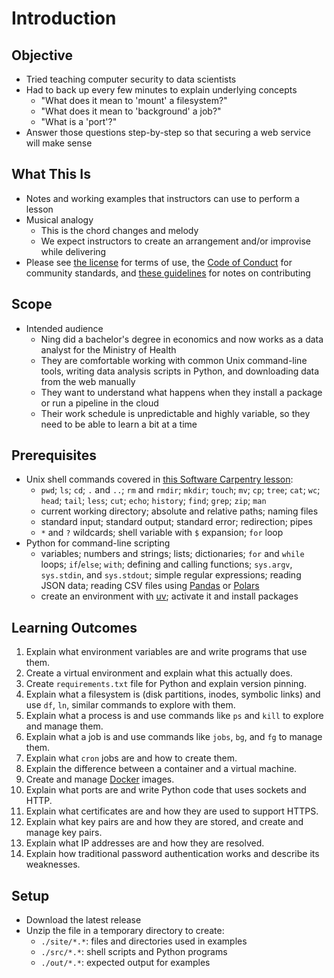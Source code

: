 # Introduction

## Objective

-   Tried teaching computer security to data scientists
-   Had to back up every few minutes to explain underlying concepts
    -   "What does it mean to 'mount' a filesystem?"
    -   "What does it mean to 'background' a job?"
    -   "What is a 'port'?"
-   Answer those questions step-by-step so that securing a web service will make sense

## What This Is

-   Notes and working examples that instructors can use to perform a lesson
-   Musical analogy
    -   This is the chord changes and melody
    -   We expect instructors to create an arrangement and/or improvise while delivering
-   Please see [the license](../LICENSE.md) for terms of use,
    the [Code of Conduct](../CODE_OF_CONDUCT.md) for community standards,
    and [these guidelines](../CONTRIBUTING.md) for notes on contributing

## Scope

-   Intended audience
    -   Ning did a bachelor's degree in economics
        and now works as a data analyst for the Ministry of Health
    -   They are comfortable working with common Unix command-line tools,
        writing data analysis scripts in Python,
	and downloading data from the web manually
    -   They want to understand what happens when they install a package
	or run a pipeline in the cloud
    -   Their work schedule is unpredictable and highly variable,
        so they need to be able to learn a bit at a time

## Prerequisites

-   Unix shell commands covered in [this Software Carpentry lesson][sc_shell]:
    -   `pwd`; `ls`; `cd`; `.` and `..`; `rm` and `rmdir`; `mkdir`; `touch`;
        `mv`; `cp`; `tree`; `cat`; `wc`; `head`; `tail`; `less`; `cut`; `echo`;
        `history`; `find`; `grep`; `zip`; `man`
    -   current working directory; absolute and relative paths; naming files
    -   standard input; standard output; standard error; redirection; pipes
    -   `*` and `?` wildcards; shell variable with `$` expansion; `for` loop
-   Python for command-line scripting
    -   variables; numbers and strings; lists; dictionaries; `for` and `while` loops;
        `if`/`else`; `with`; defining and calling functions; `sys.argv`, `sys.stdin`,
        and `sys.stdout`; simple regular expressions; reading JSON data;
        reading CSV files using [Pandas][pandas] or [Polars][polars]
    -   create an environment with [uv][uv]; activate it and install packages

## Learning Outcomes

1.  Explain what environment variables are and write programs that use them.
1.  Create a virtual environment and explain what this actually does.
1.  Create `requirements.txt` file for Python and explain version pinning.
1.  Explain what a filesystem is (disk partitions, inodes, symbolic links)
    and use `df`, `ln`, similar commands to explore with them.
1.  Explain what a process is and use commands like `ps` and `kill` to explore and manage them.
1.  Explain what a job is and use commands like `jobs`, `bg`, and `fg` to manage them.
1.  Explain what `cron` jobs are and how to create them.
1.  Explain the difference between a container and a virtual machine.
1.  Create and manage [Docker][docker] images.
1.  Explain what ports are and write Python code that uses sockets and HTTP.
1.  Explain what certificates are and how they are used to support HTTPS.
1.  Explain what key pairs are and how they are stored, and create and manage key pairs.
1.  Explain what IP addresses are and how they are resolved.
1.  Explain how traditional password authentication works and describe its weaknesses.

## Setup

-   Download the latest release
-   Unzip the file in a temporary directory to create:
    -   `./site/*.*`: files and directories used in examples
    -   `./src/*.*`: shell scripts and Python programs
    -   `./out/*.*`: expected output for examples

[docker]: https://www.docker.com/
[pandas]: https://pandas.pydata.org/
[polars]: https://pola.rs/
[sc_shell]: https://swcarpentry.github.io/shell-novice/
[uv]: https://docs.astral.sh/uv/
